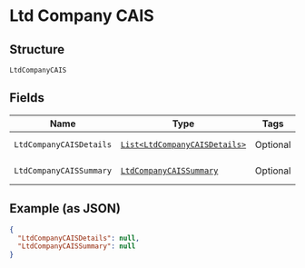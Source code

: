 
# Ltd Company CAIS

## Structure

`LtdCompanyCAIS`

## Fields

| Name | Type | Tags | Description | Getter | Setter |
|  --- | --- | --- | --- | --- | --- |
| `LtdCompanyCAISDetails` | [`List<LtdCompanyCAISDetails>`](../../doc/models/ltd-company-cais-details.md) | Optional | - | List<LtdCompanyCAISDetails> getLtdCompanyCAISDetails() | setLtdCompanyCAISDetails(List<LtdCompanyCAISDetails> ltdCompanyCAISDetails) |
| `LtdCompanyCAISSummary` | [`LtdCompanyCAISSummary`](../../doc/models/ltd-company-cais-summary.md) | Optional | - | LtdCompanyCAISSummary getLtdCompanyCAISSummary() | setLtdCompanyCAISSummary(LtdCompanyCAISSummary ltdCompanyCAISSummary) |

## Example (as JSON)

```json
{
  "LtdCompanyCAISDetails": null,
  "LtdCompanyCAISSummary": null
}
```

